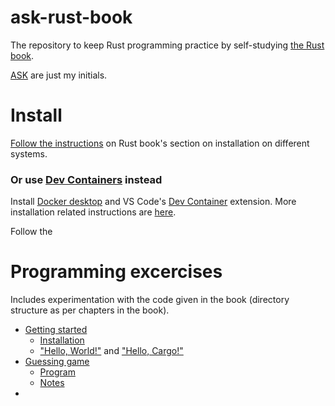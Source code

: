 # ask-rust-book

The repository to keep Rust programming practice by self-studying [the Rust book](https://doc.rust-lang.org/stable/book/).

[ASK](https://www.linkedin.com/in/amoghskulkarni/) are just my initials.

# Install

[Follow the instructions](https://doc.rust-lang.org/stable/book/ch01-01-installation.html) on Rust book's section on installation on different systems.

### Or use [Dev Containers](https://code.visualstudio.com/docs/devcontainers/containers) instead 

Install [Docker desktop](https://www.docker.com/) and VS Code's [Dev Container](https://marketplace.visualstudio.com/items?itemName=ms-vscode-remote.remote-containers) extension. More installation related instructions are [here](https://code.visualstudio.com/docs/devcontainers/containers). 

Follow the 

# Programming excercises

Includes experimentation with the code given in the book (directory structure as per chapters in the book).

- [Getting started](./chapter-1/)
  - [Installation](https://doc.rust-lang.org/stable/book/ch01-01-installation.html)
  - ["Hello, World!"](./chapter-1/hello-world.rs) and ["Hello, Cargo!"](./chapter-1/hello-cargo-default/)
- [Guessing game](./chapter-2/)
  - [Program](./chapter-2/guessing-game/)
  - [Notes](./chapter-2/README.md)
-
